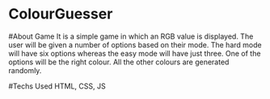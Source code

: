 # ColourGuesser

#About Game
It is a simple game in which an RGB value is displayed. The user will be given a number of options based on their mode. The hard mode will have six options whereas the easy mode will have just three. One of the options will be the right colour. All the other colours are generated randomly.

#Techs Used
HTML, CSS, JS
